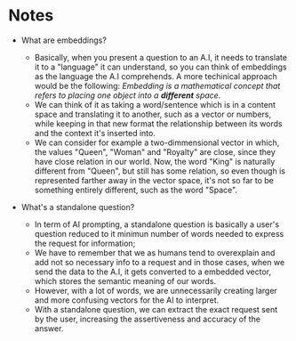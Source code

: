 # Notes

- What are embeddings?
  - Basically, when you present a question to an A.I, it needs to translate it to a "language" it can understand, so you can think of embeddings as the language the A.I comprehends. A more techinical approach would be the following: *Embedding is a mathematical concept that refers to placing one object into a ***different*** space*.
  - We can think of it as taking a word/sentence which is in a content space and translating it to another, such as a vector or numbers, while keeping in that new format the relationship between its words and the context it's inserted into.
  - We can consider for example a two-dimmensional vector in which, the values "Queen", "Woman" and "Royalty" are close, since they have close relation in our world. Now, the word "King" is naturally different from "Queen", but still has some relation, so even though is represented farther away in the vector space, it's not so far to be something entirely different, such as the word "Space".

- What's a standalone question?
  - In term of AI prompting, a standalone question is basically a user's question reduced to it minimun number of words needed to express the request for information;
  - We have to remember that we as humans tend to overexplain and add not so necessary info to a request and in those cases, when we send the data to the A.I, it gets converted to a embedded vector, which stores the semantic meaning of our words.
  - However, with a lot of words, we are unnecessarily creating larger and more confusing vectors for the AI to interpret.
  - With a standalone question, we can extract the exact request sent by the user, increasing the assertiveness and accuracy of the answer.
